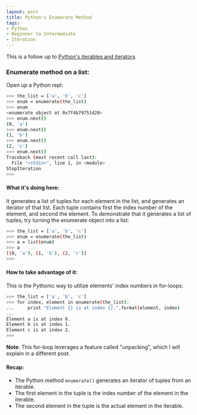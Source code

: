 ```yaml
---
layout: post
title: Python's Enumerate Method
tags:
- Python
- Beginner to Intermediate
- Iteration
---
```


This is a follow up to [Python's iterables and iterators](http://reeddunkle.github.io/Python-Iterables-Iterators/)

### Enumerate method on a list:

Open up a Python repl:

```bash
>>> the_list = ['a', 'b', 'c']
>>> enum = enumerate(the_list)
>>> enum
<enumerate object at 0x7f4b79751d20>
>>> enum.next()
(0, 'a')
>>> enum.next()
(1, 'b')
>>> enum.next()
(2, 'c')
>>> enum.next()
Traceback (most recent call last):
  File "<stdin>", line 1, in <module>
StopIteration
>>>
```

#### What it's doing here:

It generates a list of tuples for each element in the list, and generates an iterator of that list.
Each tuple contains first the index number of the element, and second the element.
To demonstrate that it generates a list of tuples, try turning the enumerate object into a list:

```bash
>>> the_list = ['a', 'b', 'c']
>>> enum = enumerate(the_list)
>>> a = list(enum)
>>> a
[(0, 'a'), (1, 'b'), (2, 'c')]
>>> 
```

#### How to take advantage of it:

This is the Pythonic way to utilize elements' index numbers in for-loops:

```bash
>>> the_list = ['a', 'b', 'c']
>>> for index, element in enumerate(the_list):
...     print "Element {} is at index {}.".format(element, index)
... 
Element a is at index 0.
Element b is at index 1.
Element c is at index 2.
>>> 
```

**Note**: This for-loop leverages a feature called "unpacking", which I will explain in a different post.

#### Recap:

- The Python method `enumerate()` generates an iterator of tuples from an iterable.
- The first element in the tuple is the index number of the element in the iterable.
- The second element in the tuple is the actual element in the iterable.



